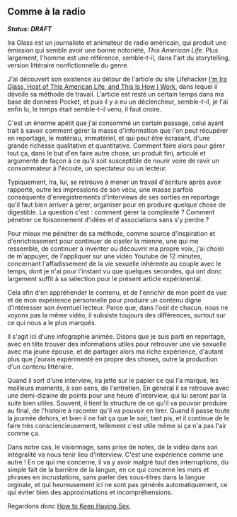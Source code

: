 ## Comme à la radio

***Status: DRAFT***

Ira Glass est un journaliste et animateur de radio américain, qui produit une émission qui semble avoir une bonne notoriété, *This American Life*. Plus largement, l'homme est une référence, semble-t-il, dans l'art du storytelling, version littéraire nonfictionnelle du genre.

J'ai découvert son existence au détour de l'article du site Lifehacker [I'm Ira Glass, Host of This American Life, and This Is How I Work][1], dans lequel il dévoile sa méthode de travail. L'article est resté un certain temps dans ma base de données Pocket, et puis il y a eu un déclencheur, semble-t-il, je l'ai enfin lu, le temps était semble-t-il venu, il faut croire.

[1]: http://lifehacker.com/im-ira-glass-host-of-this-american-life-and-this-is-h-1609562031

C'est un énorme apétit que j'ai consommé un certain passage, celui ayant trait à savoir comment gérer la masse d'information que l'on peut récupérer en reportage, le matériau, immatériel, et qui peut être écrasant, d'une grande richesse qualitative et quantitative. Comment faire alors pour gérer tout ça, dans le but d'en faire autre chose, un produit fini, articulé et argumenté de façon à ce qu'il soit susceptible de nourir voire de ravir un consommateur à l'écoute, un spectateur ou un lecteur.

Typiquement, Ira, lui, se retrouve à mener un travail d'écriture après avoir rapporté, outre les impressions de son vécu, une masse parfois conséquente d'enregistrements d'interviews de ses sorties en reportage qu'il faut bien arriver à gérer, organiser pour en produire quelque chose de digestible. La question c'est : comment gérer la complexité ? Comment pénétrer ce foisonnement d'idées et d'associations sans s'y perdre ?

Pour mieux me pénétrer de sa méthode, comme source d'inspiration et d'enrichissement pour continuer de ciseler la mienne, une qui me ressemble, de continuer à inventer ou découvrir ma propre voix, j'ai choisi de m'appuyer, de l'appliquer sur une vidéo Youtube de 12 minutes, concernant l'affadissement de la vie sexuelle inhérente au couple avec le temps, dont je n'ai pour l'instant vu que quelques secondes, qui ont donc largement suffit à sa sélection pour le présent article expérimental.

Cela afin d'en appréhender le contenu, et de l'enrichir de mon point de vue et de mon expérience personnelle pour produire un contenu digne d'intéresser son éventuel lecteur. Parce que, dans l'oeil de chacun, nous ne voyons pas la même vidéo, il subsiste toujours des différences, surtout sur ce qui nous a le plus marqués.

Il s'agit ici d'une infographie animée. Disons que je suis parti en reportage, avec en tête trouver des informations utiles pour retrouver une vie sexuelle avec ma jeune épouse, et de partager alors ma riche expérience, d'autant plus que j'aurais expérimenté en propre des choses, outre la production d'un contenu littéraire.

Quand il sort d'une interview, Ira jette sur le papier ce qui l'a marqué, les meilleurs moments, à son sens, de l'entretien. En général il se retrouve avec une demi-dizaine de points pour une heure d'interview, qui lui seront par la suite bien utiles. Souvent, il tient la structure de ce qu'il va pouvoir produire au final, de l'histoire à raconter qu'il va pouvoir en tirer. Quand il passe toute la journée dehors, et bien il ne fait ça que le soir, tant pis, et il continue de le faire très consciencieusement, tellement c'est utile même si ça n'a pas l'air comme ça.

Dans notre cas, le visionnage, sans prise de notes, de la vidéo dans son intégralité va nous tenir lieu d'interview. C'est une expérience comme une autre ! En ce qui me concerne, il va y avoir malgré tout des interruptions, du simple fait de la barrière de la langue, en ce qui concerne les mots et phrases en incrustations, sans parler des sous-titres dans la langue orginale, et qui heureusement ici ne sont pas générés automatiquement, ce qui éviter bien des approximations et incompréhensions.

Regardons donc [How to Keep Having Sex][2].

[2]: https://youtu.be/dh43cVtfMYs


